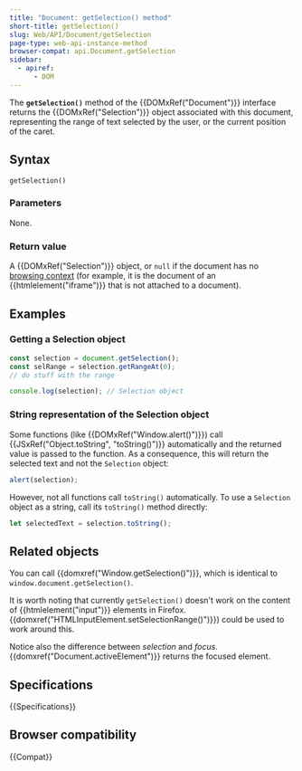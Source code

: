 ```yaml
---
title: "Document: getSelection() method"
short-title: getSelection()
slug: Web/API/Document/getSelection
page-type: web-api-instance-method
browser-compat: api.Document.getSelection
sidebar:
  - apiref:
      - DOM
---
```


The **`getSelection()`** method of the {{DOMxRef("Document")}} interface returns the {{DOMxRef("Selection")}} object associated with this document, representing the range of text selected by the user, or the current position of the caret.

## Syntax

```js-nolint
getSelection()
```

### Parameters

None.

### Return value

A {{DOMxRef("Selection")}} object, or `null` if the document has no [browsing context](/en-US/docs/Glossary/Browsing_context) (for example, it is the document of an {{htmlelement("iframe")}} that is not attached to a document).

## Examples

### Getting a Selection object

```js
const selection = document.getSelection();
const selRange = selection.getRangeAt(0);
// do stuff with the range

console.log(selection); // Selection object
```

### String representation of the Selection object

Some functions (like {{DOMxRef("Window.alert()")}}) call {{JSxRef("Object.toString", "toString()")}}
automatically and the returned value is passed to the function. As a consequence, this will return the selected text
and not the `Selection` object:

```js
alert(selection);
```

However, not all functions call `toString()` automatically.
To use a `Selection` object as a string, call its `toString()` method directly:

```js
let selectedText = selection.toString();
```

## Related objects

You can call {{domxref("Window.getSelection()")}}, which is identical to `window.document.getSelection()`.

It is worth noting that currently `getSelection()` doesn't work on the
content of {{htmlelement("input")}} elements in Firefox.
{{domxref("HTMLInputElement.setSelectionRange()")}}) could be used to work around this.

Notice also the difference between _selection_ and _focus_.
{{domxref("Document.activeElement")}} returns the focused element.

## Specifications

{{Specifications}}

## Browser compatibility

{{Compat}}

